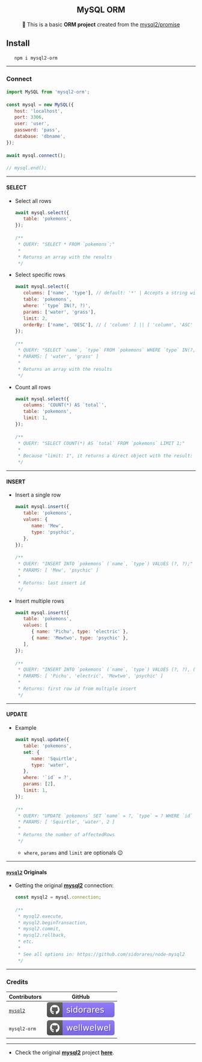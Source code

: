 <h2 align="center">MySQL ORM</h2>
<p align="center">🎲 This is a basic <b>ORM project</b> created from the <a href="https://www.npmjs.com/package/mysql2">mysql2/promise</a></p>

## Install

```shell
   npm i mysql2-orm
```

<hr />

### Connect

```javascript
import MySQL from 'mysql2-orm';

const mysql = new MySQL({
   host: 'localhost',
   port: 3306,
   user: 'user',
   password: 'pass',
   database: 'dbname',
});

await mysql.connect();

// mysql.end();
```

<hr />

#### SELECT

-  Select all rows

   ```javascript
   await mysql.select({
      table: 'pokemons',
   });

   /**
    * QUERY: "SELECT * FROM `pokemons`;"
    *
    * Returns an array with the results
    */
   ```

-  Select specific rows

   ```javascript
   await mysql.select({
      columns: ['name', 'type'], // default: '*' | Accepts a string with columns or an array
      table: 'pokemons',
      where: '`type` IN(?, ?)',
      params: ['water', 'grass'],
      limit: 2,
      orderBy: ['name', 'DESC'], // [ 'column' ] || [ 'column', 'ASC' | 'DESC' ]
   });

   /**
    * QUERY: "SELECT `name`, `type` FROM `pokemons` WHERE `type` IN(?, ?) ORDER BY `name` DESC LIMIT 2;"
    * PARAMS: [ 'water', 'grass' ]
    *
    * Returns an array with the results
    */
   ```

-  Count all rows

   ```javascript
   await mysql.select({
      columns: 'COUNT(*) AS `total`',
      table: 'pokemons',
      limit: 1,
   });

   /**
    * QUERY: "SELECT COUNT(*) AS `total` FROM `pokemons` LIMIT 1;"
    *
    * Because "limit: 1", it returns a direct object with the result: { total: ... }
    */
   ```

<hr />

#### INSERT

-  Insert a single row

   ```javascript
   await mysql.insert({
      table: 'pokemons',
      values: {
         name: 'Mew',
         type: 'psychic',
      },
   });

   /**
    * QUERY: "INSERT INTO `pokemons` (`name`, `type`) VALUES (?, ?);"
    * PARAMS: [ 'Mew', 'psychic' ]
    *
    * Returns: last insert id
    */
   ```

-  Insert multiple rows

   ```js
   await mysql.insert({
      table: 'pokemons',
      values: [
         { name: 'Pichu', type: 'electric' },
         { name: 'Mewtwo', type: 'psychic' },
      ],
   });

   /**
    * QUERY: "INSERT INTO `pokemons` (`name`, `type`) VALUES (?, ?), (?, ?);"
    * PARAMS: [ 'Pichu', 'electric', 'Mewtwo', 'psychic' ]
    *
    * Returns: first row id from multiple insert
    */
   ```

<hr />

#### UPDATE

-  Example

   ```javascript
   await mysql.update({
      table: 'pokemons',
      set: {
         name: 'Squirtle',
         type: 'water',
      },
      where: '`id` = ?',
      params: [2],
      limit: 1,
   });

   /**
    * QUERY: "UPDATE `pokemons` SET `name` = ?, `type` = ? WHERE `id` = ? LIMIT 1;"
    * PARAMS: [ 'Squirtle', 'water', 2 ]
    *
    * Returns the number of affectedRows
    */
   ```

   -  `where`, `params` and `limit` are optionals 😉

<hr />

#### [`mysql2`](https://www.npmjs.com/package/mysql2) Originals

-  Getting the original [**mysql2**](https://www.npmjs.com/package/mysql2) connection:

   ```javascript
   const mysql2 = mysql.connection;

   /**
    * mysql2.execute,
    * mysql2.beginTransaction,
    * mysql2.commit,
    * mysql2.rollback,
    * etc.
    *
    * See all options in: https://github.com/sidorares/node-mysql2
    */
   ```

<hr />

### Credits

| Contributors                                     | GitHub                                                                           |
| ------------------------------------------------ | -------------------------------------------------------------------------------- |
| [`mysql2`](https://www.npmjs.com/package/mysql2) | [![sidorares](./.github/assets/readme/mysql2.svg)](https://github.com/sidorares) |
| `mysql2-orm`                                     | [![wellwelwel](./.github/assets/readme/orm.svg)](https://github.com/wellwelwel)  |

<hr />

-  Check the original [**mysql2**](https://www.npmjs.com/package/mysql2) project [**here**](https://github.com/sidorares/node-mysql2).
